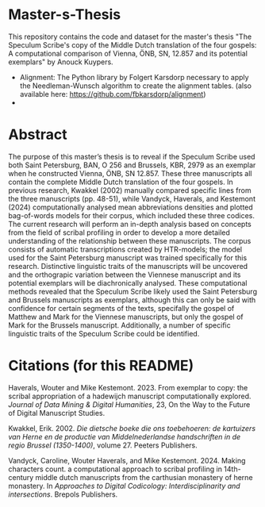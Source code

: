 # Master-s-Thesis
This repository contains the code and dataset for the master's thesis "The Speculum Scribe's copy of the Middle Dutch translation of the four gospels: A computational comparison of Vienna, ÖNB, SN, 12.857 and its potential exemplars" by Anouck Kuypers.

- Alignment: The Python library by Folgert Karsdorp necessary to apply the Needleman-Wunsch algorithm to create the alignment tables. (also available here: https://github.com/fbkarsdorp/alignment)
-

# Abstract
The purpose of this master’s thesis is to reveal if the Speculum Scribe used both Saint Petersburg, BAN, O 256 and Brussels, KBR, 2979 as an exemplar when he constructed Vienna, ÖNB, SN 12.857. These three manuscripts all contain the complete Middle Dutch translation of the four gospels. In previous research, Kwakkel (2002) manually compared specific lines from the three manuscripts (pp. 48-51), while Vandyck, Haverals, and Kestemont (2024) computationally analysed mean abbreviations densities and plotted bag-of-words models for their corpus, which included these three codices. The current research will perform an in-depth analysis based on concepts from the field of scribal profiling in order to develop a more detailed understanding of the relationship between these manuscripts. The corpus consists of automatic transcriptions created by HTR-models; the model used for the Saint Petersburg manuscript was trained specifically for this research. Distinctive linguistic traits of the manuscripts will be uncovered and the orthograpic variation between the Viennese manuscript and its potential exemplars will be diachronically analysed. These computational methods revealed that the Speculum Scribe likely used the Saint Petersburg and Brussels manuscripts as exemplars, although this can only be said with confidence for certain segments of the texts, specifally the gospel of Matthew and Mark for the Viennese manuscripts, but only the gospel of Mark for the Brussels manuscript. Additionally, a number of specific linguistic traits of the Speculum Scribe could be identified.



# Citations (for this README)
Haverals, Wouter and Mike Kestemont. 2023. From exemplar to copy: the scribal appropriation of a hadewijch manuscript computationally explored. *Journal of Data Mining & Digital Humanities*, 23, On the Way to the
  Future of Digital Manuscript Studies.
  
Kwakkel, Erik. 2002. *Die dietsche boeke die ons toebehoeren: de kartuizers van Herne en de productie van Middelnederlandse handschriften in de regio Brussel (1350-1400)*, volume 27. Peeters Publishers.

Vandyck, Caroline, Wouter Haverals, and Mike Kestemont. 2024. Making characters count. a computational approach to scribal profiling in 14th-century middle dutch manuscripts from the carthusian monastery of herne
  monastery. In *Approaches to Digital Codicology: Interdisciplinarity and intersections*. Brepols Publishers.
